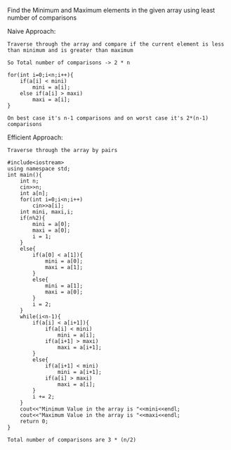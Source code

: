 Find the Minimum and Maximum elements in the given array using least number of comparisons

Naive Approach:

    Traverse through the array and compare if the current element is less than minimum and is greater than maximum 

    So Total number of comparisons -> 2 * n

    for(int i=0;i<n;i++){
        if(a[i] < mini)
            mini = a[i];
        else if(a[i] > maxi)
            maxi = a[i];
    }

    On best case it's n-1 comparisons and on worst case it's 2*(n-1) comparisons

Efficient Approach:

    Traverse through the array by pairs

    #include<iostream>
    using namespace std;
    int main(){
        int n;
        cin>>n;
        int a[n];
        for(int i=0;i<n;i++)
            cin>>a[i];
        int mini, maxi,i;
        if(n%2){
            mini = a[0];
            maxi = a[0];
            i = 1;
        }
        else{
            if(a[0] < a[1]){
                mini = a[0];
                maxi = a[1];
            }
            else{
                mini = a[1];
                maxi = a[0];
            }
            i = 2;
        }
        while(i<n-1){
            if(a[i] < a[i+1]){
                if(a[i] < mini)
                    mini = a[i];
                if(a[i+1] > maxi)
                    maxi = a[i+1];
            }
            else{
                if(a[i+1] < mini)
                    mini = a[i+1];
                if(a[i] > maxi)
                    maxi = a[i];
            }
            i += 2;
        }
        cout<<"Minimum Value in the array is "<<mini<<endl;
        cout<<"Maximum Value in the array is "<<maxi<<endl;
        return 0;
    }

    Total number of comparisons are 3 * (n/2)